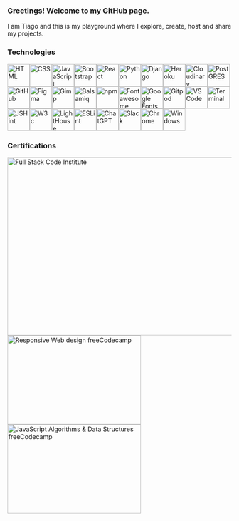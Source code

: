 <!--
**TiagoMA90/TiagoMA90** is a ✨ _special_ ✨ repository because its `README.md` (this file) appears on your GitHub profile.

Here are some ideas to get you started:
- 🔭 I’m currently working on ...
- 🌱 I’m currently learning ...
- 👯 I’m looking to collaborate on ...
- 🤔 I’m looking for help with ...
- 💬 Ask me about ...
- 📫 How to reach me: ...
- ⚡ Fun fact: ...
-->

### Greetings! Welcome to my GitHub page.
I am Tiago and this is my playground where I explore, create, host and share my projects.

<!-- Tech -->
### Technologies
<!--<img src="https://res.cloudinary.com/dmbdqco85/image/upload/v1702344899/techskills/vluhppt0mbpn1ct1sik6.png" alt="HTML" width="50" height="50">-->
<img src="https://res.cloudinary.com/dmbdqco85/image/upload/v1702598222/techskills/ppqgmpdjuws0bvitwqiw.png" alt="HTML" width="50" height="50"><!--<img src="https://res.cloudinary.com/dmbdqco85/image/upload/v1702344900/techskills/twljrureqrlp3qxcvpzv.png" alt="CSS" width="50" height="50">--><img src="https://res.cloudinary.com/dmbdqco85/image/upload/v1702598222/techskills/ofjd90cx81gifnmdxsqi.png" alt="CSS" width="50" height="50"><img src="https://res.cloudinary.com/dmbdqco85/image/upload/v1702344899/techskills/hr80egjszybofxnhn07j.png" alt="JavaScript" width="50" height="50"><img src="https://res.cloudinary.com/dmbdqco85/image/upload/v1702347976/techskills/ndvjbg5bob8whrbkasw2.png" alt="Bootstrap" width="50" height="50"><img src="https://res.cloudinary.com/dmbdqco85/image/upload/v1702344899/techskills/p4sajzqidibsjndzspk1.png" alt="React" width="50" height="50"><img src="https://res.cloudinary.com/dmbdqco85/image/upload/v1702344902/techskills/ekoksrxskkguaowe1p02.png" alt="Python" width="50" height="50"><img src="https://res.cloudinary.com/dmbdqco85/image/upload/v1702387387/techskills/mtps5kkztgmxt27vm5wf.png" alt="Django" width="50" height="50"><!--<img src="https://res.cloudinary.com/dmbdqco85/image/upload/v1702344900/techskills/yowsj3xkppfseoxhcm3y.png" alt="Django al" width="50" height="50">--><img src="https://res.cloudinary.com/dmbdqco85/image/upload/v1702344900/techskills/bk8dyfsrtoopy1rhrald.png" alt="Heroku" width="50" height="50"><img src="https://res.cloudinary.com/dmbdqco85/image/upload/v1702344899/techskills/sidsucghepves4hy39mh.png" alt="Cloudinary" width="50" height="50"><img src="https://res.cloudinary.com/dmbdqco85/image/upload/v1702344901/techskills/d6qalhhpbs03cj2ww6vo.png" alt="PostGRES" width="50" height="50"><img src="https://res.cloudinary.com/dmbdqco85/image/upload/v1702344901/techskills/tyjbzfkc3oviactlwssd.png" alt="GitHub" width="50" height="50"><img src="https://res.cloudinary.com/dmbdqco85/image/upload/v1702344901/techskills/ytybzzf5lxl7eden3swy.png" alt="Figma" width="50" height="50"><img src="https://res.cloudinary.com/dmbdqco85/image/upload/v1702512447/techskills/paehvv82avprs9satz8z.png" alt="Gimp" width="50" height="50"><img src="https://res.cloudinary.com/dmbdqco85/image/upload/v1702513094/techskills/nemmt5qbyksu6erwluad.png" alt="Balsamiq" width="50" height="50"><!--<img src="https://res.cloudinary.com/dmbdqco85/image/upload/v1702387387/techskills/gaoqf7oek7loe9my6yth.png" alt="Balsamiq" width="50" height="50">--><img src="https://res.cloudinary.com/dmbdqco85/image/upload/v1702344900/techskills/ky8497e3yxs0kpntihjw.png" alt="npm" width="50" height="50"><img src="https://res.cloudinary.com/dmbdqco85/image/upload/v1702512447/techskills/idwjy2ujagiautrevfxw.png" alt="Fontawesome" width="50" height="50"><img src="https://res.cloudinary.com/dmbdqco85/image/upload/v1702598927/techskills/tmwdomt2kchrgpxurxfl.png" alt="Google Fonts" width="50" height="50"><img src="https://res.cloudinary.com/dmbdqco85/image/upload/v1702515300/techskills/tei5qmwy4n6ky4amuwcq.png" alt="Gitpod" width="50" height="50"><img src="https://res.cloudinary.com/dmbdqco85/image/upload/v1702344900/techskills/ilevqsea5zzynshpnimq.png" alt="VS Code" width="50" height="50"><img src="https://res.cloudinary.com/dmbdqco85/image/upload/v1702598221/techskills/bhaqwzkazbqqdh8qj3v6.png" alt="Terminal" width="50" height="50"><img src="https://res.cloudinary.com/dmbdqco85/image/upload/v1703206706/techskills/f1gqdb1pfayiki3815mn.png" alt="JSHint" width="50" height="50"><img src="https://res.cloudinary.com/dmbdqco85/image/upload/v1703206715/techskills/q9otbkob3tdviycrcyyx.png" alt="W3c" width="50" height="50"><img src="https://res.cloudinary.com/dmbdqco85/image/upload/v1703338543/techskills/d2p6vu6ele2i4yltmrut.png" alt="LightHouse" width="50" height="50"><img src="https://res.cloudinary.com/dmbdqco85/image/upload/v1703206704/techskills/wpfkfx6ultodzbf0vvaj.png" alt="ESLint" width="50" height="50"><img src="https://res.cloudinary.com/dmbdqco85/image/upload/v1702387387/techskills/j5t6ndfpoddwsa8cujvs.png" alt="ChatGPT" width="50" height="50"><img src="https://res.cloudinary.com/dmbdqco85/image/upload/v1702387387/techskills/dzymbpxsdluyvm5hquye.png" alt="Slack" width="50" height="50"><img src="https://res.cloudinary.com/dmbdqco85/image/upload/v1702344900/techskills/rpsyrpeyolkl2ccuq8wf.png" alt="Chrome" width="50" height="50"><img src="https://res.cloudinary.com/dmbdqco85/image/upload/v1702511875/techskills/ksa05v5u2huaserw1qwa.png" alt="Windows" width="50" height="50">


<!-- Certifications -->
### Certifications
<a href="https://www.credential.net/46b647bf-75cb-461b-87e9-8d24a2922313#gs.2g1p2h" target="_blank">
    <img src="https://res.cloudinary.com/dmbdqco85/image/upload/v1704194442/y7mojzvmhx64evqrg9xw.png" alt="Full Stack Code Institute" width="600" height="400">
</a>
</br>
<a href="https://www.freecodecamp.org/certification/fcc4b91224a-c098-4fac-baaa-bdb55daa6fec/responsive-web-design" target="_blank">
    <img src="https://res.cloudinary.com/dmbdqco85/image/upload/v1701990105/d8bapss10sxb3p8txyyz.png" alt="Responsive Web design freeCodecamp" width="300" height="200">
</a>
<a href="https://www.freecodecamp.org/certification/fcc4b91224a-c098-4fac-baaa-bdb55daa6fec/javascript-algorithms-and-data-structures" target="_blank">
    <img src="https://res.cloudinary.com/dmbdqco85/image/upload/v1703724287/dyhghghaf8j7unfknsj9.png" alt="JavaScript Algorithms & Data Structures freeCodecamp" width="300" height="200">
</a>
